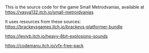 This is the source code for the game Small Metrodvanias, available at https://vasya132.itch.io/small-metroidvanias

It uses resources from these sources:
https://brackeysgames.itch.io/brackeys-platformer-bundle

https://levivb.itch.io/heavy-8bit-explosions-sounds

https://codemanu.itch.io/vfx-free-pack
